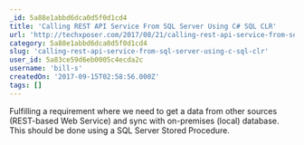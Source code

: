 ```yaml
---
_id: 5a88e1abbd6dca0d5f0d1cd4
title: 'Calling REST API Service From SQL Server Using C# SQL CLR'
url: 'http://techxposer.com/2017/08/21/calling-rest-api-service-from-sql-server-using-c-sql-clr/'
category: 5a88e1abbd6dca0d5f0d1cd4
slug: 'calling-rest-api-service-from-sql-server-using-c-sql-clr'
user_id: 5a83ce59d6eb0005c4ecda2c
username: 'bill-s'
createdOn: '2017-09-15T02:58:56.000Z'
tags: []
---
```


Fulfilling a requirement where we need to get a data from other sources (REST-based Web Service) and sync with on-premises (local) database. This should be done using a SQL Server Stored Procedure.
